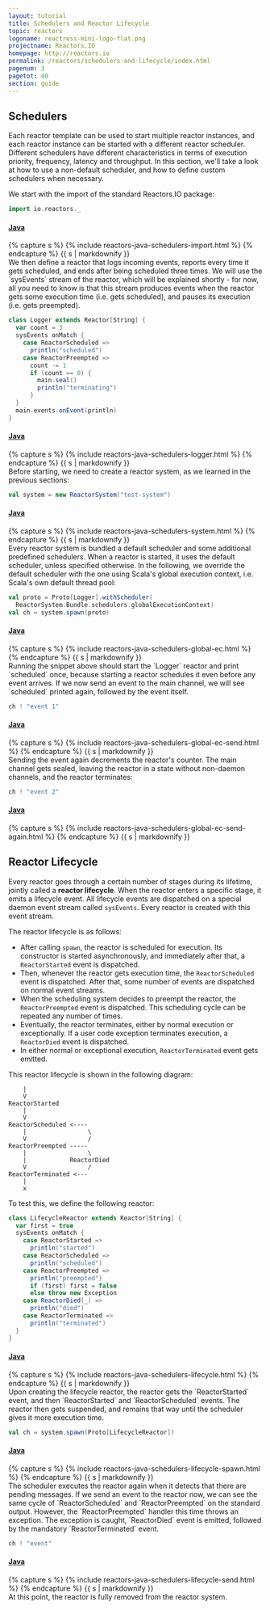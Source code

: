 ```yaml
---
layout: tutorial
title: Schedulers and Reactor Lifecycle
topic: reactors
logoname: reactress-mini-logo-flat.png
projectname: Reactors.IO
homepage: http://reactors.io
permalink: /reactors/schedulers-and-lifecycle/index.html
pagenum: 3
pagetot: 40
section: guide
---
```


## Schedulers

Each reactor template can be used to start multiple reactor instances,
and each reactor instance can be started with a different reactor scheduler.
Different schedulers have different characteristics in terms of execution priority,
frequency, latency and throughput.
In this section, we'll take a look at how to use a non-default scheduler,
and how to define custom schedulers when necessary.

We start with the import of the standard Reactors.IO package:

```scala
import io.reactors._
```

<div class='panel-group' id='acc-1'>
  <div class='panel panel-default'>
    <div class='panel-heading'>
      <h4 class='panel-title'>
        <a data-toggle='collapse' data-parent='#acc-1'
          href='#clps-2'>
          Java
        </a>
      </h4>
    </div>
    <div id='clps-2' class='panel-collapse collapse'>
      <div class='panel-body'>
{% capture s %}
{% include reactors-java-schedulers-import.html %}
{% endcapture %}
{{ s | markdownify }}
      </div>
    </div>
  </div>
</div>
We then define a reactor that logs incoming events,
reports every time it gets scheduled,
and ends after being scheduled three times.
We will use the `sysEvents` stream of the reactor,
which will be explained shortly -
for now, all you need to know is that this stream produces
events when the reactor gets some execution time (i.e. gets scheduled),
and pauses its execution (i.e. gets preempted).

```scala
class Logger extends Reactor[String] {
  var count = 3
  sysEvents onMatch {
    case ReactorScheduled =>
      println("scheduled")
    case ReactorPreempted =>
      count -= 1
      if (count == 0) {
        main.seal()
        println("terminating")
      }
  }
  main.events.onEvent(println)
}
```

<div class='panel-group' id='acc-3'>
  <div class='panel panel-default'>
    <div class='panel-heading'>
      <h4 class='panel-title'>
        <a data-toggle='collapse' data-parent='#acc-3'
          href='#clps-4'>
          Java
        </a>
      </h4>
    </div>
    <div id='clps-4' class='panel-collapse collapse'>
      <div class='panel-body'>
{% capture s %}
{% include reactors-java-schedulers-logger.html %}
{% endcapture %}
{{ s | markdownify }}
      </div>
    </div>
  </div>
</div>
Before starting, we need to create a reactor system,
as we learned in the previous sections:

```scala
val system = new ReactorSystem("test-system")
```

<div class='panel-group' id='acc-5'>
  <div class='panel panel-default'>
    <div class='panel-heading'>
      <h4 class='panel-title'>
        <a data-toggle='collapse' data-parent='#acc-5'
          href='#clps-6'>
          Java
        </a>
      </h4>
    </div>
    <div id='clps-6' class='panel-collapse collapse'>
      <div class='panel-body'>
{% capture s %}
{% include reactors-java-schedulers-system.html %}
{% endcapture %}
{{ s | markdownify }}
      </div>
    </div>
  </div>
</div>
Every reactor system is bundled a default scheduler
and some additional predefined schedulers.
When a reactor is started, it uses the default scheduler,
unless specified otherwise.
In the following, we override the default scheduler with the one using Scala's
global execution context, i.e. Scala's own default thread pool:

```scala
val proto = Proto[Logger].withScheduler(
  ReactorSystem.Bundle.schedulers.globalExecutionContext)
val ch = system.spawn(proto)
```

<div class='panel-group' id='acc-7'>
  <div class='panel panel-default'>
    <div class='panel-heading'>
      <h4 class='panel-title'>
        <a data-toggle='collapse' data-parent='#acc-7'
          href='#clps-8'>
          Java
        </a>
      </h4>
    </div>
    <div id='clps-8' class='panel-collapse collapse'>
      <div class='panel-body'>
{% capture s %}
{% include reactors-java-schedulers-global-ec.html %}
{% endcapture %}
{{ s | markdownify }}
      </div>
    </div>
  </div>
</div>
Running the snippet above should start the `Logger` reactor and print `scheduled`
once, because starting a reactor schedules it even before any event arrives.
If we now send an event to the main channel, we will see `scheduled` printed again,
followed by the event itself.

```scala
ch ! "event 1"
```

<div class='panel-group' id='acc-9'>
  <div class='panel panel-default'>
    <div class='panel-heading'>
      <h4 class='panel-title'>
        <a data-toggle='collapse' data-parent='#acc-9'
          href='#clps-10'>
          Java
        </a>
      </h4>
    </div>
    <div id='clps-10' class='panel-collapse collapse'>
      <div class='panel-body'>
{% capture s %}
{% include reactors-java-schedulers-global-ec-send.html %}
{% endcapture %}
{{ s | markdownify }}
      </div>
    </div>
  </div>
</div>
Sending the event again decrements the reactor's counter.
The main channel gets sealed, leaving the reactor in a state without non-daemon
channels, and the reactor terminates:

```scala
ch ! "event 2"
```

<div class='panel-group' id='acc-11'>
  <div class='panel panel-default'>
    <div class='panel-heading'>
      <h4 class='panel-title'>
        <a data-toggle='collapse' data-parent='#acc-11'
          href='#clps-12'>
          Java
        </a>
      </h4>
    </div>
    <div id='clps-12' class='panel-collapse collapse'>
      <div class='panel-body'>
{% capture s %}
{% include reactors-java-schedulers-global-ec-send-again.html %}
{% endcapture %}
{{ s | markdownify }}
      </div>
    </div>
  </div>
</div>

## Reactor Lifecycle

Every reactor goes through a certain number of stages during its lifetime,
jointly called a **reactor lifecycle**.
When the reactor enters a specific stage, it emits a lifecycle event.
All lifecycle events are dispatched on a special daemon event stream called `sysEvents`.
Every reactor is created with this event stream.

The reactor lifecycle is as follows:

- After calling `spawn`,
  the reactor is scheduled for execution.
  Its constructor is started asynchronously,
  and immediately after that,
  a `ReactorStarted` event is dispatched.
- Then, whenever the reactor gets execution time,
  the `ReactorScheduled` event is dispatched.
  After that, some number of events are dispatched on normal event streams.
-  When the scheduling system decides to preempt the reactor,
  the `ReactorPreempted` event is dispatched.
  This scheduling cycle can be repeated any number of times.
- Eventually, the reactor terminates,
  either by normal execution or exceptionally.
  If a user code exception terminates execution,
  a `ReactorDied` event is dispatched.
- In either normal or exceptional execution,
  `ReactorTerminated` event gets emitted.

This reactor lifecycle is shown in the following diagram:

```
    |
    V
ReactorStarted
    |
    V
ReactorScheduled <----
    |                 \
    V                 /
ReactorPreempted -----
    |                 \
    |            ReactorDied
    V                 /
ReactorTerminated <---
    |
    x
```

To test this, we define the following reactor:

```scala
class LifecycleReactor extends Reactor[String] {
  var first = true
  sysEvents onMatch {
    case ReactorStarted =>
      println("started")
    case ReactorScheduled =>
      println("scheduled")
    case ReactorPreempted =>
      println("preempted")
      if (first) first = false
      else throw new Exception
    case ReactorDied(_) =>
      println("died")
    case ReactorTerminated =>
      println("terminated")
  }
}
```

<div class='panel-group' id='acc-13'>
  <div class='panel panel-default'>
    <div class='panel-heading'>
      <h4 class='panel-title'>
        <a data-toggle='collapse' data-parent='#acc-13'
          href='#clps-14'>
          Java
        </a>
      </h4>
    </div>
    <div id='clps-14' class='panel-collapse collapse'>
      <div class='panel-body'>
{% capture s %}
{% include reactors-java-schedulers-lifecycle.html %}
{% endcapture %}
{{ s | markdownify }}
      </div>
    </div>
  </div>
</div>
Upon creating the lifecycle reactor,
the reactor gets the `ReactorStarted` event,
and then `ReactorStarted` and `ReactorScheduled` events.
The reactor then gets suspended,
and remains that way until the scheduler gives it more execution time.

```scala
val ch = system.spawn(Proto[LifecycleReactor])
```

<div class='panel-group' id='acc-15'>
  <div class='panel panel-default'>
    <div class='panel-heading'>
      <h4 class='panel-title'>
        <a data-toggle='collapse' data-parent='#acc-15'
          href='#clps-16'>
          Java
        </a>
      </h4>
    </div>
    <div id='clps-16' class='panel-collapse collapse'>
      <div class='panel-body'>
{% capture s %}
{% include reactors-java-schedulers-lifecycle-spawn.html %}
{% endcapture %}
{{ s | markdownify }}
      </div>
    </div>
  </div>
</div>
The scheduler executes the reactor again
when it detects that there are pending messages.
If we send an event to the reactor now,
we can see the same cycle of `ReactorScheduled` and `ReactorPreempted`
on the standard output.
However, the `ReactorPreempted` handler this time throws an exception.
The exception is caught, `ReactorDied` event is emitted,
followed by the mandatory `ReactorTerminated` event.

```scala
ch ! "event"
```

<div class='panel-group' id='acc-17'>
  <div class='panel panel-default'>
    <div class='panel-heading'>
      <h4 class='panel-title'>
        <a data-toggle='collapse' data-parent='#acc-17'
          href='#clps-18'>
          Java
        </a>
      </h4>
    </div>
    <div id='clps-18' class='panel-collapse collapse'>
      <div class='panel-body'>
{% capture s %}
{% include reactors-java-schedulers-lifecycle-send.html %}
{% endcapture %}
{{ s | markdownify }}
      </div>
    </div>
  </div>
</div>
At this point, the reactor is fully removed from the reactor system.

